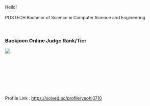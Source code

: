Hello!<br/>
<br/>
POSTECH Bachelor of Science in Computer Science and Engineering</br>
<br/>
<br/>
### Baekjoon Online Judge Rank/Tier<br/>
<img align='left' src="http://mazassumnida.wtf/api/v2/generate_badge?boj=yeohj0710"><br/>
<br/>
<br/>
<br/>
<br/>
<br/>
<br/>
<br/>
<br/>
Profile Link : https://solved.ac/profile/yeohj0710 <br/>
<br/>
<br/>
<br/>
  
  
  
